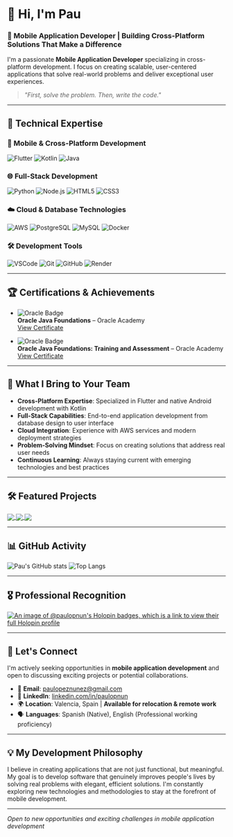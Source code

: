 # 👋 Hi, I'm Pau
### 📱 Mobile Application Developer | Building Cross-Platform Solutions That Make a Difference

I'm a passionate **Mobile Application Developer** specializing in cross-platform development. I focus on creating scalable, user-centered applications that solve real-world problems and deliver exceptional user experiences.

> *"First, solve the problem. Then, write the code."*

---

## 🚀 Technical Expertise

### 📱 Mobile & Cross-Platform Development
![Flutter](https://img.shields.io/badge/Flutter-02569B?style=for-the-badge&logo=flutter&logoColor=white)
![Kotlin](https://img.shields.io/badge/Kotlin-0095D5?style=for-the-badge&logo=kotlin&logoColor=white)
![Java](https://img.shields.io/badge/Java-ED8B00?style=for-the-badge&logo=java&logoColor=white)

### 🌐 Full-Stack Development
![Python](https://img.shields.io/badge/Python-3670A0?style=for-the-badge&logo=python&logoColor=white)
![Node.js](https://img.shields.io/badge/Node.js-339933?style=for-the-badge&logo=nodedotjs&logoColor=white)
![HTML5](https://img.shields.io/badge/HTML5-E34F26?style=for-the-badge&logo=html5&logoColor=white)
![CSS3](https://img.shields.io/badge/CSS3-1572B6?style=for-the-badge&logo=css3&logoColor=white)

### ☁️ Cloud & Database Technologies
![AWS](https://img.shields.io/badge/AWS-232F3E?style=for-the-badge&logo=amazon-aws&logoColor=white)
![PostgreSQL](https://img.shields.io/badge/PostgreSQL-336791?style=for-the-badge&logo=postgresql&logoColor=white)
![MySQL](https://img.shields.io/badge/MySQL-4479A1?style=for-the-badge&logo=mysql&logoColor=white)
![Docker](https://img.shields.io/badge/Docker-2496ED?style=for-the-badge&logo=docker&logoColor=white)

### 🛠️ Development Tools
![VSCode](https://img.shields.io/badge/VS_Code-007ACC?style=for-the-badge&logo=visual-studio-code&logoColor=white)
![Git](https://img.shields.io/badge/Git-F05032?style=for-the-badge&logo=git&logoColor=white)
![GitHub](https://img.shields.io/badge/GitHub-181717?style=for-the-badge&logo=github&logoColor=white)
![Render](https://img.shields.io/badge/Render-46E3B7?style=for-the-badge&logo=render&logoColor=black)

---

## 🏆 Certifications & Achievements

- ![Oracle Badge](https://img.shields.io/badge/Oracle-Java%20Foundations-F80000?style=for-the-badge&logo=oracle&logoColor=white)  
  **Oracle Java Foundations** – Oracle Academy  
  [View Certificate](https://learn.oracle.com/education/html/ols4/php/decodeImg.php?file=152239)

- ![Oracle Badge](https://img.shields.io/badge/Oracle-Java%20Training%20%26%20Assessment-F80000?style=for-the-badge&logo=oracle&logoColor=white)  
  **Oracle Java Foundations: Training and Assessment** – Oracle Academy  
  [View Certificate](https://learn.oracle.com/education/html/ols4/php/decodeImg.php?file=79726)

---

## 💼 What I Bring to Your Team

- **Cross-Platform Expertise**: Specialized in Flutter and native Android development with Kotlin  
- **Full-Stack Capabilities**: End-to-end application development from database design to user interface  
- **Cloud Integration**: Experience with AWS services and modern deployment strategies  
- **Problem-Solving Mindset**: Focus on creating solutions that address real user needs  
- **Continuous Learning**: Always staying current with emerging technologies and best practices  

---

## 🛠️ Featured Projects

<a href="https://github.com/paulopnun/Newsletter-Automatizada-Render">
  <img align="center" src="https://github-readme-stats.vercel.app/api/pin/?username=paulopnun&repo=Newsletter-Automatizada-Render&theme=tokyonight" />
</a>

<a href="https://github.com/PauLopNun/FlowBoard">
  <img align="center" src="https://github-readme-stats.vercel.app/api/pin/?username=PauLopNun&repo=FlowBoard&theme=tokyonight" />
</a>

<a href="https://github.com/PauLopNun/Notably/">
  <img align="center" src="https://github-readme-stats.vercel.app/api/pin/?username=PauLopNun&repo=Notably&theme=tokyonight" />
</a>

---

## 📊 GitHub Activity

![Pau's GitHub stats](https://github-readme-stats.vercel.app/api?username=paulopnun&show_icons=true&theme=tokyonight)
![Top Langs](https://github-readme-stats.vercel.app/api/top-langs/?username=paulopnun&layout=compact&theme=tokyonight)

---

## 🎖️ Professional Recognition

[![An image of @paulopnun's Holopin badges, which is a link to view their full Holopin profile](https://holopin.me/paulopnun)](https://holopin.io/@paulopnun)

---

## 🤝 Let's Connect

I'm actively seeking opportunities in **mobile application development** and open to discussing exciting projects or potential collaborations.

- 📧 **Email**: paulopeznunez@gmail.com  
- 💼 **LinkedIn**: [linkedin.com/in/paulopnun](https://www.linkedin.com/in/paulopnun)  
- 🌍 **Location**: Valencia, Spain | **Available for relocation & remote work**  
- 🗣️ **Languages**: Spanish (Native), English (Professional working proficiency)  

---

## 💡 My Development Philosophy

I believe in creating applications that are not just functional, but meaningful. My goal is to develop software that genuinely improves people's lives by solving real problems with elegant, efficient solutions. I'm constantly exploring new technologies and methodologies to stay at the forefront of mobile development.

---

*Open to new opportunities and exciting challenges in mobile application development*
